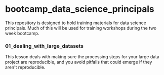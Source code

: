 # bootcamp_data_science_principals
This repository is designed to hold training materials for data science principals. Much of this will be used for training workshops during the two week bootcamp.

### 01_dealing_with_large_datasets
This lesson deals with making sure the processing steps for your large data project are reproducible, and you avoid pitfalls that could emerge if they aren't reproducible.
